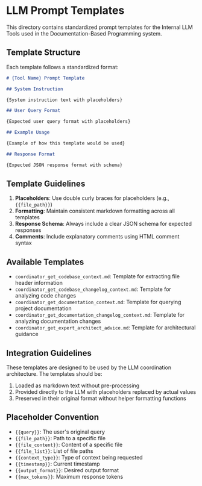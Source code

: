 # LLM Prompt Templates

This directory contains standardized prompt templates for the Internal LLM Tools used in the Documentation-Based Programming system.

## Template Structure

Each template follows a standardized format:

```markdown
# {Tool Name} Prompt Template

## System Instruction

{System instruction text with placeholders}

## User Query Format

{Expected user query format with placeholders}

## Example Usage

{Example of how this template would be used}

## Response Format

{Expected JSON response format with schema}
```

## Template Guidelines

1. **Placeholders**: Use double curly braces for placeholders (e.g., `{{file_path}}`)
2. **Formatting**: Maintain consistent markdown formatting across all templates
3. **Response Schema**: Always include a clear JSON schema for expected responses
4. **Comments**: Include explanatory comments using HTML comment syntax <!-- comment -->

## Available Templates

- `coordinator_get_codebase_context.md`: Template for extracting file header information
- `coordinator_get_codebase_changelog_context.md`: Template for analyzing code changes
- `coordinator_get_documentation_context.md`: Template for querying project documentation
- `coordinator_get_documentation_changelog_context.md`: Template for analyzing documentation changes
- `coordinator_get_expert_architect_advice.md`: Template for architectural guidance

## Integration Guidelines

These templates are designed to be used by the LLM coordination architecture. The templates should be:

1. Loaded as markdown text without pre-processing
2. Provided directly to the LLM with placeholders replaced by actual values
3. Preserved in their original format without helper formatting functions

## Placeholder Convention

- `{{query}}`: The user's original query
- `{{file_path}}`: Path to a specific file
- `{{file_content}}`: Content of a specific file
- `{{file_list}}`: List of file paths
- `{{context_type}}`: Type of context being requested
- `{{timestamp}}`: Current timestamp
- `{{output_format}}`: Desired output format
- `{{max_tokens}}`: Maximum response tokens
